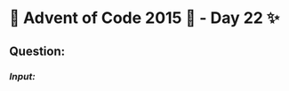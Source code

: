 # :christmas_tree: Advent of Code 2015 :christmas_tree: - Day 22 :sparkles:
## Question: 
>
>
>

### *Input:*

>
>
>